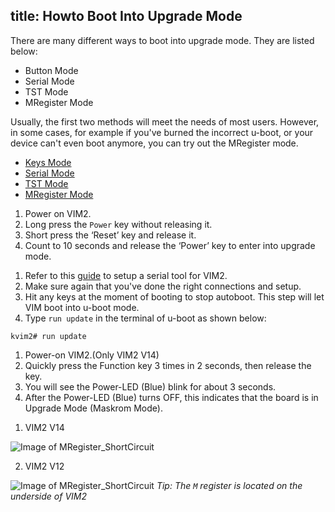 title: Howto Boot Into Upgrade Mode
---

There are many different ways to boot into upgrade mode. They are listed below:

* Button Mode
* Serial Mode
* TST Mode
* MRegister Mode

Usually, the first two methods will meet the needs of most users. However, in some cases, for example if you've burned the incorrect u-boot, or your device can't even boot anymore, you can try out the MRegister mode.

<ul class="nav nav-tabs" id="myTab" role="tablist">
  <li class="nav-item" role="presentation">
    <a class="nav-link active" id="keys-tab" data-toggle="tab" href="#keys" role="tab" aria-controls="keys" aria-selected="true">Keys Mode</a>
  </li>
  <li class="nav-item" role="presentation">
    <a class="nav-link" id="serial-tab" data-toggle="tab" href="#serial" role="tab" aria-controls="serial" aria-selected="false">Serial Mode</a>
  </li>
  <li class="nav-item" role="presentation">
    <a class="nav-link" id="tst-tab" data-toggle="tab" href="#tst" role="tab" aria-controls="tst" aria-selected="false">TST Mode</a>
  </li>
  <li class="nav-item" role="presentation">
    <a class="nav-link" id="mregister-tab" data-toggle="tab" href="#mregister" role="tab" aria-controls="mregister" aria-selected="false">MRegister Mode</a>
  </li>
</ul>
<div class="tab-content" id="myTabContent">
<div class="tab-pane fade show active" id="keys" role="tabpanel" aria-labelledby="keys-tab">

1. Power on VIM2.
2. Long press the `Power` key without releasing it.
3. Short press the ‘Reset’ key and release it.
4. Count to 10 seconds and release the ‘Power’ key to enter into upgrade mode.

</div>
<div class="tab-pane fade" id="serial" role="tabpanel" aria-labelledby="serial-tab">

1. Refer to this [guide](/linux/vim1/SetupSerialTool.html) to setup a serial tool for VIM2.
2. Make sure again that you've done the right connections and setup.
3. Hit any keys at the moment of booting to stop autoboot. This step will let VIM boot into u-boot mode.
4. Type `run update` in the terminal of u-boot as shown below:

```
kvim2# run update
```

</div>
<div class="tab-pane fade" id="tst" role="tabpanel" aria-labelledby="tst-tab">

1. Power-on VIM2.(Only VIM2 V14)
2. Quickly press the Function key 3 times in 2 seconds, then release the key.
3. You will see the Power-LED (Blue) blink for about 3 seconds.  
4. After the Power-LED (Blue) turns OFF, this indicates that the board is in Upgrade Mode (Maskrom Mode).

</div>
<div class="tab-pane fade" id="mregister" role="tabpanel" aria-labelledby="mregister-tab">

1. VIM2 V14

![Image of MRegister_ShortCircuit](/linux/images/vim2/MRegister_ShortCircuit_V14.png)

2. VIM2 V12

![Image of MRegister_ShortCircuit](/linux/images/vim2/MRegister_ShortCircuit.png)
*Tip: The `M` register is located on the underside of VIM2*

</div>
</div> 

